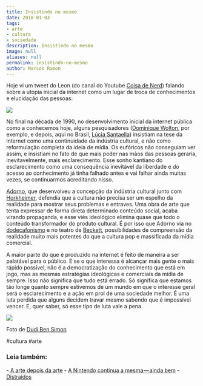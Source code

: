 ```yaml
---
title: Insistindo no mesmo
date: 2018-01-03
tags:
- arte
- cultura
- sociedade
description: Insistindo no mesmo
image: null
aliases: null
permalink: insistindo-no-mesmo
author: Marcos Ramon
---
```

Hoje vi um tweet do Leon (do canal do Youtube [Coisa de Nerd](https://www.youtube.com/channel/UCuxfOdbKQy0tgGXcm9sjHiw)) falando sobre a utopia inicial da internet como um lugar de troca de conhecimentos e elucidação das pessoas:

![](https://twitter.com/CdNLeon/status/948588253329813504)

No final na década de 1990, no desenvolvimento inicial da internet pública como a conhecemos hoje, alguns pesquisadores ([Dominique Wolton](http://amzn.to/2CxIajo), por exemplo, e depois, aqui no Brasil, [Lúcia Santaella](http://amzn.to/2E1PD79)) insistiam na tese da internet como uma continuidade da indústria cultural, e não como reformulação completa da ideia de mídia. Os eufóricos não conseguiam ver assim, e insistiam no fato de que mais poder nas mãos das pessoas geraria, inevitavelmente, mais esclarecimento. Esse sonho kantiano do esclarecimento como uma consequência inevitável da liberdade e do acesso ao conhecimento já tinha falhado antes e vai falhar ainda muitas vezes, se continuarmos acreditando nisso.

[Adorno](http://amzn.to/2CMK0KK), que desenvolveu a concepção da indústria cultural junto com [Horkheimer](http://amzn.to/2COvCSi), defendia que a cultura não precisa ser um espelho da realidade para mostrar seus problemas e entraves. Uma obra de arte que tenta expressar de forma direta determinado conteúdo social, acaba virando propaganda, e esse viés ideológico elimina quase que todo o conteúdo transformador do produto cultural. É por isso que Adorno via no [dodecafonismo](https://pt.wikipedia.org/wiki/Dodecafonismo) e no teatro de [Beckett](http://amzn.to/2lQAzlC), possibilidades de compreensão da realidade muito mais potentes do que a cultura pop e massificada da mídia comercial.

A maior parte do que é produzido na internet é feito de maneira a ser palatável para o público. E se o que interessa é alcançar mais gente o mais rápido possível, não é a democratização do conhecimento que está em jogo, mas as mesmas estratégias ideológicas e comerciais da mídia de sempre. Isso não significa que tudo está errado. Só significa que estamos tão longe quanto sempre estivemos de um mundo em que o interesse geral será o esclarecimento e a ação em prol de uma sociedade melhor. É uma luta perdida que alguns decidem travar mesmo sabendo que é impossível vencer. E, quer saber, só esse tipo de luta vale a pena.

<img src="/assets/img/insistindo-no mesmo-medium.jpeg">

Foto de [Dudi Ben Simon](https://www.instagram.com/dudibensimon/)

#cultura #arte

<h3>Leia também:</h3>
- <a href="/a-arte-depois-da-arte">A arte depois da arte</a>
- <a href="/a-nintendo-continua-a-mesma-ainda-bem">A Nintendo continua a mesma — ainda bem</a>
- <a href="/distraidos">Distraídos</a>
